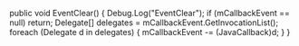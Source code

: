 public void EventClear()
        {
            Debug.Log("EventClear");
            if (mCallbackEvent == null) return;
            Delegate[] delegates = mCallbackEvent.GetInvocationList();
            foreach (Delegate d in delegates)
            {
                mCallbackEvent -= (JavaCallback)d;
            }
        }
